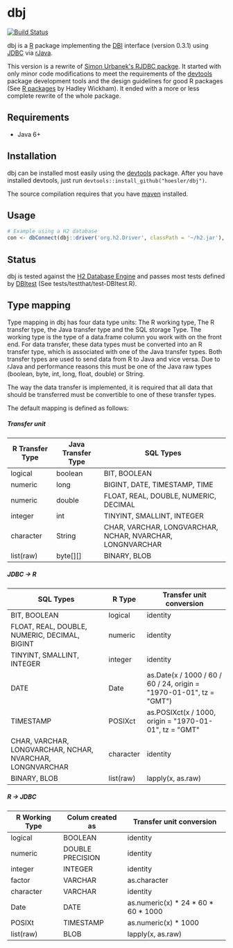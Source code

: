 # dbj

[![Build Status](https://travis-ci.org/hoesler/dbj.svg?branch=master)](https://travis-ci.org/hoesler/dbj)

dbj is a [R](http://cran.r-project.org/) package implementing the [DBI](https://github.com/rstats-db/DBI) interface (version 0.3.1) using [JDBC](http://www.oracle.com/technetwork/java/javase/jdbc/index.html) via [rJava](http://www.rforge.net/rJava/).

This version is a rewrite of [Simon Urbanek's RJDBC packge](https://github.com/s-u/dbj). It started with only minor code modifications to meet the requirements of the [devtools](https://github.com/hadley/devtools) package development tools and the design guidelines for good R packages (See [R packages](http://r-pkgs.had.co.nz/) by Hadley Wickham). It ended with a more or less complete rewrite of the whole package.

## Requirements
- Java 6+

## Installation
dbj can be installed most easily using the [devtools](https://github.com/hadley/devtools) package. After you have installed devtools, just run `devtools::install_github("hoesler/dbj")`.

The source compilation requires that you have [maven](https://maven.apache.org/) installed.

## Usage
```R
# Example using a H2 database
con <- dbConnect(dbj::driver('org.h2.Driver', classPath = '~/h2.jar'), jdbc:h2:mem:', user = '', password = '')
```

## Status
dbj is tested against the [H2 Database Engine](http://h2database.com) and passes most tests defined by [DBItest](https://github.com/rstats-db/DBItest) (See tests/testthat/test-DBItest.R).

##	Type mapping
Type mapping in dbj has four data type units: The R working type, The R transfer type, the Java transfer type and the SQL storage Type. The working type is the type of a data.frame column you work with on the front end. For data transfer, these data types must be converted into an R transfer type, which is associated with one of the Java transfer types. Both transfer types are used to send data from R to Java and vice versa. Due to rJava and performance reasons this must be one of the Java raw types (boolean, byte, int, long, float, double) or String.

The way the data transfer is implemented, it is required that all data that should be transferred must be convertible to one of these transfer types.

The default mapping is defined as follows:

##### Transfer unit
R Transfer Type | Java Transfer Type | SQL Types
----------------|--------------------|----------------------------------------------------------
logical         | boolean            | BIT, BOOLEAN
numeric         | long               | BIGINT, DATE, TIMESTAMP, TIME
numeric         | double             | FLOAT, REAL, DOUBLE, NUMERIC, DECIMAL
integer         | int                | TINYINT, SMALLINT, INTEGER
character       | String             | CHAR, VARCHAR, LONGVARCHAR, NCHAR, NVARCHAR, LONGNVARCHAR
list(raw)       | byte[][]           | BINARY, BLOB

##### JDBC -> R
SQL Types                                                 | R Type     | Transfer unit conversion
----------------------------------------------------------|------------|--------------------------------------------------------------------
BIT, BOOLEAN                                              | logical    | identity             
FLOAT, REAL, DOUBLE, NUMERIC, DECIMAL, BIGINT             | numeric    | identity
TINYINT, SMALLINT, INTEGER                                | integer    | identity
DATE                                                      | Date       | as.Date(x / 1000 / 60 / 60 / 24, origin = "1970-01-01", tz = "GMT")
TIMESTAMP                                                 | POSIXct    | as.POSIXct(x / 1000, origin = "1970-01-01", tz = "GMT"                                                     | numeric    | identity
CHAR, VARCHAR, LONGVARCHAR, NCHAR, NVARCHAR, LONGNVARCHAR | character  | identity
BINARY, BLOB                                              | list(raw)  | lapply(x, as.raw)

##### R -> JDBC
R Working Type | Colum created as | Transfer unit conversion
---------------|------------------|------------------------------------
logical        | BOOLEAN          | identity
numeric        | DOUBLE PRECISION | identity
integer        | INTEGER          | identity
factor         | VARCHAR          | as.character
character      | VARCHAR          | identity
Date           | DATE             | as.numeric(x) * 24 * 60 * 60 * 1000
POSIXt         | TIMESTAMP        | as.numeric(x) * 1000
list(raw)      | BLOB             | lapply(x, as.raw)
